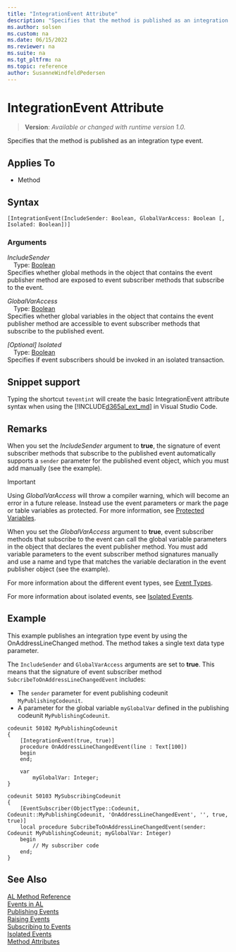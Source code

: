 ```yaml
---
title: "IntegrationEvent Attribute"
description: "Specifies that the method is published as an integration type event."
ms.author: solsen
ms.custom: na
ms.date: 06/15/2022
ms.reviewer: na
ms.suite: na
ms.tgt_pltfrm: na
ms.topic: reference
author: SusanneWindfeldPedersen
---
```

[//]: # (START>DO_NOT_EDIT)
[//]: # (IMPORTANT:Do not edit any of the content between here and the END>DO_NOT_EDIT.)
[//]: # (Any modifications should be made in the .xml files in the ModernDev repo.)

# IntegrationEvent Attribute
> **Version**: _Available or changed with runtime version 1.0._

Specifies that the method is published as an integration type event.


## Applies To

- Method


## Syntax

```AL
[IntegrationEvent(IncludeSender: Boolean, GlobalVarAccess: Boolean [, Isolated: Boolean])]
```

### Arguments
*IncludeSender*  
&emsp;Type: [Boolean](../methods-auto/boolean/boolean-data-type.md)  
Specifies whether global methods in the object that contains the event publisher method are exposed to event subscriber methods that subscribe to the event.  

*GlobalVarAccess*  
&emsp;Type: [Boolean](../methods-auto/boolean/boolean-data-type.md)  
Specifies whether global variables in the object that contains the event publisher method are accessible to event subscriber methods that subscribe to the published event.  

*[Optional] Isolated*  
&emsp;Type: [Boolean](../methods-auto/boolean/boolean-data-type.md)  
Specifies if event subscribers should be invoked in an isolated transaction.  

[//]: # (IMPORTANT: END>DO_NOT_EDIT)

## Snippet support

Typing the shortcut `teventint` will create the basic IntegrationEvent attribute syntax when using the [!INCLUDE[d365al_ext_md](../../includes/d365al_ext_md.md)] in Visual Studio Code.

## Remarks

When you set the *IncludeSender* argument to **true**, the signature of event subscriber methods that subscribe to the published event automatically supports a `sender` parameter for the published event object, which you must add manually (see the example). 

> [!IMPORTANT]  
> Using *GlobalVarAccess* will throw a compiler warning, which will become an error in a future release. Instead use the event parameters or mark the page or table variables as protected. For more information, see [Protected Variables](../devenv-protected-variables.md).

When you set the *GlobalVarAccess* argument to **true**, event subscriber methods that subscribe to the event can call the global variable parameters in the object that declares the event publisher method. You must add variable parameters to the event subscriber method signatures manually and use a name and type that matches the variable declaration in the event publisher object (see the example).

For more information about the different event types, see [Event Types](../devenv-event-types.md).

For more information about isolated events, see [Isolated Events](../devenv-events-isolated.md).

## Example

This example publishes an integration type event by using the OnAddressLineChanged method. The method takes a single text data type parameter.

The `IncludeSender` and `GlobalVarAccess` arguments are set to **true**. This means that the signature of event subscriber method `SubcribeToOnAddressLineChangedEvent` includes:

- The `sender` parameter for event publishing codeunit `MyPublishingCodeunit`.
- A parameter for the global variable `myGlobalVar` defined in the publishing codeunit `MyPublishingCodeunit`.

```AL
codeunit 50102 MyPublishingCodeunit
{
    [IntegrationEvent(true, true)]
    procedure OnAddressLineChangedEvent(line : Text[100])
    begin
    end;

    var
        myGlobalVar: Integer;
}

codeunit 50103 MySubscribingCodeunit
{
    [EventSubscriber(ObjectType::Codeunit, Codeunit::MyPublishingCodeunit, 'OnAddressLineChangedEvent', '', true, true)]
    local procedure SubcribeToOnAddressLineChangedEvent(sender: Codeunit MyPublishingCodeunit; myGlobalVar: Integer)
    begin
        // My subscriber code
    end;
}
```

## See Also  
[AL Method Reference](../methods-auto/library.md)  
[Events in AL](../devenv-events-in-al.md)  
[Publishing Events](../devenv-publishing-events.md)   
[Raising Events](../devenv-raising-events.md)   
[Subscribing to Events](../devenv-subscribing-to-events.md)   
[Isolated Events](../devenv-events-isolated.md)  
[Method Attributes](devenv-method-attributes.md)